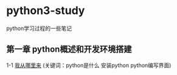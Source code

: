 # python3-study
python学习过程的一些笔记

## 第一章 python概述和开发环境搭建
1-1 [我从哪里来](https://github.com/ganyj/python3-study/blob/master/%E7%AC%AC%E4%B8%80%E7%AB%A0%20python%E6%A6%82%E8%BF%B0%E5%92%8C%E5%BC%80%E5%8F%91%E7%8E%AF%E5%A2%83%E6%90%AD%E5%BB%BA/1-1-%E6%88%91%E4%BB%8E%E5%93%AA%E9%87%8C%E6%9D%A5%EF%BC%9F.md) (关键词：python是什么 安装python python编写界面)
